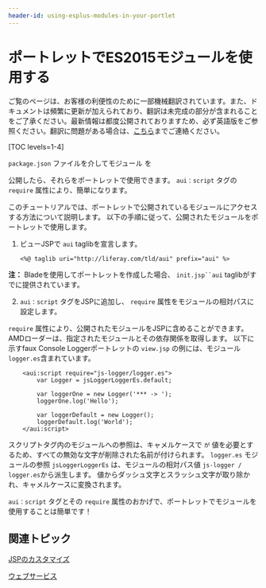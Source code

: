 ```yaml
---
header-id: using-esplus-modules-in-your-portlet
---
```


# ポートレットでES2015モジュールを使用する

<p class="alert alert-info"><span class="wysiwyg-color-blue120">ご覧のページは、お客様の利便性のために一部機械翻訳されています。また、ドキュメントは頻繁に更新が加えられており、翻訳は未完成の部分が含まれることをご了承ください。最新情報は都度公開されておりますため、必ず英語版をご参照ください。翻訳に問題がある場合は、<a href="mailto:support-content-jp@liferay.com">こちら</a>までご連絡ください。</span></p>

[TOC levels=1-4]

`package.json` ファイルを介してモジュール</a> を

公開したら、それらをポートレットで使用できます。 `aui：script` タグの `require` 属性により、簡単になります。</p> 

このチュートリアルでは、ポートレットで公開されているモジュールにアクセスする方法について説明します。 以下の手順に従って、公開されたモジュールをポートレットで使用します。

1.  ビューJSPで `aui` taglibを宣言します。
   
        <%@ taglib uri="http://liferay.com/tld/aui" prefix="aui" %>
       
   
   **注：** Bladeを使用してポートレットを作成した場合、 `init.jsp``aui` taglibがすでに提供されています。

2.  `aui：script` タグをJSPに追加し、 `require` 属性をモジュールの相対パスに設定します。
   
   `require` 属性により、公開されたモジュールをJSPに含めることができます。 AMDローダーは、指定されたモジュールとその依存関係を取得します。 以下に示すfaux Console Loggerポートレットの `view.jsp` の例には、モジュール `logger.es`含まれています。
   
        <aui:script require="js-logger/logger.es">
            var Logger = jsLoggerLoggerEs.default;
       
            var loggerOne = new Logger('*** -> ');
            loggerOne.log('Hello');
       
            var loggerDefault = new Logger();
            loggerDefault.log('World');
        </aui:script>
       
   
   スクリプトタグ内のモジュールへの参照は、キャメルケースで `が` 値を必要とするため、すべての無効な文字が削除された名前が付けられます。 `logger.es` モジュールの参照 `jsLoggerLoggerEs` は、モジュールの相対パス値 `js-logger / logger.es`から派生します。 値からダッシュ文字とスラッシュ文字が取り除かれ、キャメルケースに変換されます。

`aui：script` タグとその `require` 属性のおかげで、ポートレットでモジュールを使用することは簡単です！



## 関連トピック

[JSPのカスタマイズ](/docs/7-1/tutorials/-/knowledge_base/t/customizing-jsps)

[ウェブサービス](/docs/7-1/tutorials/-/knowledge_base/t/web-services)
